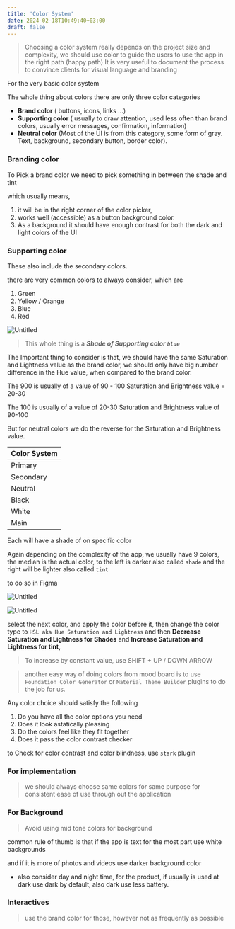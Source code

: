```yaml
---
title: 'Color System'
date: 2024-02-18T10:49:40+03:00
draft: false
---
```


> Choosing a color system really depends on the project size and complexity,
> we should use color to guide the users to use the app in the right path (happy path)
> It is very useful to document the process to convince clients for visual language and branding

For the very basic color system

The whole thing about colors there are only three color categories

- **Brand color** ( buttons, icons, links …)
- **Supporting color** ( usually to draw attention, used less often than brand colors, usually error messages, confirmation, information)
- **Neutral color** (Most of the UI is from this category, some form of gray. Text, background, secondary button, border color).

### Branding color

To Pick a brand color we need to pick something in between the shade and tint

which usually means, 

1. it will be in the right corner of the color picker,
2. works well (accessible) as a button background color.
3. As a background it should have enough contrast for both the dark and light colors of the UI

### Supporting color

These also include the secondary colors.

there are very common colors to always consider, which are

1. Green
2. Yellow / Orange
3. Blue
4. Red

![Untitled](https://prod-files-secure.s3.us-west-2.amazonaws.com/f2e3e9f7-369f-4380-9ce4-ed064d0eea85/fce7306e-9e65-4af2-a2b3-f57d8fe840b0/Untitled.png)

> This whole thing is a ***Shade of Supporting color `blue`***
> 

The Important thing to consider is that, we should have the same Saturation and Lightness value as the brand color, we should only have big number difference in the Hue value, when compared to the brand color.

The 900 is usually of a value of 90 - 100 Saturation and Brightness value = 20-30 

The 100 is usually of a value of 20-30 Saturation and Brightness value of 90-100

But for neutral colors we do the reverse for the Saturation and Brightness value.

| Color System |
| --- |
| Primary |
| Secondary |
| Neutral |
| Black |
| White |
| Main |

Each will have a shade of on specific color

Again depending on the complexity of the app, we usually have 9 colors, the median is the actual color, to the left is darker also called `shade` and the right will be lighter also called `tint`

to do so in Figma

![Untitled](https://prod-files-secure.s3.us-west-2.amazonaws.com/f2e3e9f7-369f-4380-9ce4-ed064d0eea85/c4cc707a-4e24-4f80-8de6-9b46abf9ff17/Untitled.png)

![Untitled](https://prod-files-secure.s3.us-west-2.amazonaws.com/f2e3e9f7-369f-4380-9ce4-ed064d0eea85/dace757a-7a3f-4df4-b115-adcfd3422602/Untitled.png)

select the next color, and apply the color before it, then change the color  type to `HSL aka Hue Saturation and Lightness` and then **Decrease Saturation and Lightness for Shades** and **Increase Saturation and Lightness for tint,**

> To increase by constant value, use SHIFT + UP / DOWN ARROW
> 

[]()

> another easy way of doing colors from mood board is to use `Foundation Color Generator` or `Material Theme Builder` plugins to do the job for us.
> 

Any color choice should satisfy the following

1. Do you have all the color options you need
2. Does it look astatically pleasing
3. Do the colors feel like they fit together
4. Does it pass the color contrast checker

to Check for color contrast and color blindness, use `stark` plugin

### For implementation

> we should always choose same colors for same purpose for consistent ease of use through out the application
> 

### For Background

> Avoid using mid tone colors for background
> 

common rule of thumb is that  if the app is text for the most part use white backgrounds

and if it is more of photos and videos use darker background color

- also consider day and night time, for the product, if usually is used at dark use dark by default, also dark use less battery.

### Interactives

> use the brand color for those, however not as frequently as possible
>